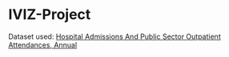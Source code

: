 # IVIZ-Project

Dataset used: [Hospital Admissions And Public Sector Outpatient Attendances, Annual](https://data.gov.sg/dataset/hospital-admissions-and-public-sector-outpatient-attendances-annual?resource_id=ba3c89a7-cfc2-4c87-afe3-b688b0f0ad75)
